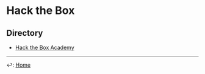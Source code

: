 # Hack the Box

## Directory

* [Hack the Box Academy](./htb-fundamentals.md)

---

↩️: [Home](../../index.md)
